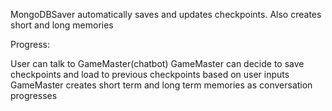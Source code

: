 MongoDBSaver automatically saves and updates checkpoints. Also creates short and long memories 


Progress:


User can talk to GameMaster(chatbot)
GameMaster can decide to save checkpoints and load to previous checkpoints based on user inputs
GameMaster creates short term and long term memories as conversation progresses


